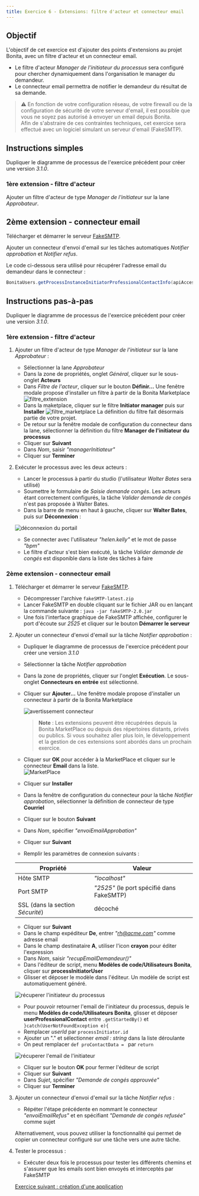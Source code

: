 ```yaml
---
title: Exercice 6 - Extensions: filtre d'acteur et connecteur email
---
```


## Objectif

L'objectif de cet exercice est d'ajouter des points d'extensions au projet Bonita, avec un filtre d'acteur et un connecteur email. 

- Le filtre d'acteur *Manager de l'initiateur du processus* sera configuré pour chercher dynamiquement dans l'organisation le manager du demandeur.
- Le connecteur email permettra de notifier le demandeur du résultat de sa demande.

> ⚠ En fonction de votre configuration réseau, de votre firewall ou de la configuration de sécurité de votre serveur d'email, il est possible que vous ne soyez pas autorisé à envoyer un email depuis Bonita.  
> Afin de s'abstraire de ces contraintes techniques, cet exercice sera effectué avec un logiciel simulant un serveur d'email (FakeSMTP).

## Instructions simples

Dupliquer le diagramme de processus de l'exercice précédent pour créer une version *3.1.0*.

### 1ère extension - filtre d'acteur
Ajouter un filtre d'acteur de type *Manager de l'initiateur* sur la lane *Approbateur*.

## 2ème extension - connecteur email
Télécharger et démarrer le serveur [FakeSMTP](http://nilhcem.github.io/FakeSMTP/downloads/fakeSMTP-latest.zip).

Ajouter un connecteur d'envoi d'email sur les tâches automatiques *Notifier approbation* et *Notifier refus*. 

Le code ci-dessous sera utilisé pour récupérer l'adresse email du demandeur dans le connecteur :

```groovy
BonitaUsers.getProcessInstanceInitiatorProfessionalContactInfo(apiAccessor,processInstanceId).email
```
## Instructions pas-à-pas

Dupliquer le diagramme de processus de l'exercice précédent pour créer une version *3.1.0*.

### 1ère extension - filtre d'acteur
1. Ajouter un filtre d'acteur de type *Manager de l'initiateur* sur la lane *Approbateur* :
   - Sélectionner la lane *Approbateur*
   - Dans la zone de propriétés, onglet *Général*, cliquer sur le sous-onglet **Acteurs**
   - Dans *Filtre de l'acteur*, cliquer sur le bouton **Définir...**
     Une fenêtre modale propose d'installer un filtre à partir de la Bonita Marketplace
     ![filtre_extension](images/ex04/ex4_10.png)
   - Dans la maketplace, cliquer sur le filtre **Initiator manager** puis sur **Installer**
     ![filtre_marketplace](images/ex04/ex4_11.png)
     La définition du filtre fait désormais partie de votre projet.
   - De retour sur la fenêtre modale de configuration du connecteur dans la lane, sélectionner la définition du filtre **Manager de l'initiateur du processus**
   - Cliquer sur **Suivant**
   - Dans *Nom*, saisir *"managerInitiateur"*
   - Cliquer sur **Terminer**

3. Exécuter le processus avec les deux acteurs :
   - Lancer le processus à partir du studio (l'utilisateur *Walter Bates* sera utilisé)
   - Soumettre le formulaire de *Saisie demande congés*. Les acteurs étant correctement configurés, la tâche *Valider demande de congés* n'est pas proposée à Walter Bates.
   - Dans la barre de menu en haut à gauche, cliquer sur **Walter Bates**, puis sur **Déconnexion** :

   ![déconnexion du portail](images/ex04/ex4_08.png)

   - Se connecter avec l'utilisateur *"helen.kelly"* et le mot de passe *"bpm"*
   - Le filtre d'acteur s'est bien exécuté, la tâche *Valider demande de congés* est disponible dans la liste des tâches à faire

### 2ème extension - connecteur email
1. Télécharger et démarrer le serveur [FakeSMTP](http://nilhcem.github.io/FakeSMTP/downloads/fakeSMTP-latest.zip).
   - Décompresser l'archive `fakeSMTP-latest.zip`
   - Lancer FakeSMTP en double cliquant sur le fichier JAR ou en lançant la commande suivante : `java -jar fakeSMTP-2.0.jar`
   - Une fois l'interface graphique de FakeSMTP affichée, configurer le port d'écoute sur *2525* et cliquer sur le bouton **Démarrer le serveur**

2. Ajouter un connecteur d'envoi d'email sur la tâche *Notifier approbation* :
   - Dupliquer le diagramme de processus de l'exercice précédent pour créer une version *3.1.0*
   - Sélectionner la tâche *Notifier approbation*
   - Dans la zone de propriétés, cliquer sur l'onglet **Exécution**. Le sous-onglet **Connecteurs en entrée** est sélectionné.
   - Cliquer sur **Ajouter...**
     Une fenêtre modale propose d'installer un connecteur à partir de la Bonita Marketplace
     
     ![avertissement connecteur](images/ex05/ex5_00.png)
     >**Note** : Les extensions peuvent être récupérées depuis la Bonita MarketPlace ou depuis des répertoires distants, privés ou publics. Si vous souhaitez aller plus loin, le développement et la gestion de ces extensions sont abordés dans un prochain exercice.
     >
   - Cliquer sur **OK** pour accéder à la MarketPlace et cliquer sur le connecteur **Email** dans la liste.  
     ![MarketPlace](images/ex05/ex5_02.png)
   - Cliquer sur **Installer**  
   - Dans la fenêtre de configuration du connecteur pour la tâche *Notifier approbation*, sélectionner la définition de connecteur de type **Courriel**
   - Cliquer sur le bouton **Suivant**
   - Dans *Nom*, spécifier *"envoiEmailApprobation"* 
   - Cliquer sur **Suivant**
   - Remplir les paramètres de connexion suivants :

   Propriété | Valeur
   --------- | ------
   Hôte SMTP | *"localhost"*
   Port SMTP | *"2525"* (le port spécifié dans FakeSMTP)
   SSL (dans la section *Sécurité*) | décoché 

   - Cliquer sur **Suivant**
   - Dans le champ expéditeur **De**, entrer *"rh@acme.com"* comme adresse email
   - Dans le champ destinataire **A**, utiliser l'icon **crayon** pour éditer l'expression 
   - Dans *Nom*, saisir *"recupEmailDemandeur()"*
   - Dans l'éditeur de script, menu **Modèles de code/Utilisateurs Bonita**, cliquer sur **processInitiatorUser** 
   - Glisser et déposer le modèle dans l'éditeur. Un modèle de script est automatiquement généré.
   
   ![récuperer l'initiateur du processus](images/ex05/ex5_04.png)
   
   - Pour pouvoir retourner l'email de l'initiateur du processus, depuis le menu **Modèles de code/Utilisateurs Bonita**, glisser et déposer **userProfessionalContact** entre `.getStartedBy()` et `}catch(UserNotFoundException e){`
   - Remplacer *userId* par `processInitiator.id`
   - Ajouter un "." et sélectionner *email : string* dans la liste déroulante
   - On peut remplacer `def proContactData = ` par `return`
   
   ![récuperer l'email de l'initiateur](images/ex05/ex5_05.png)
   
   - Cliquer sur le bouton **OK** pour fermer l'éditeur de script
   - Cliquer sur **Suivant**
   - Dans *Sujet*, spécifier *"Demande de congés approuvée"* 
   - Cliquer sur **Terminer**

4. Ajouter un connecteur d'envoi d'email sur la tâche *Notifier refus* :
   - Répéter l'étape précédente en nommant le connecteur *"envoiEmailRefus"* et en spécifiant *"Demande de congés refusée"* comme sujet

   Alternativement, vous pouvez utiliser la fonctionnalité qui permet de copier un connecteur configuré sur une tâche vers une autre tâche.

5. Tester le processus :
   - Exécuter deux fois le processus pour tester les différents chemins et s'assurer que les emails sont bien envoyés et interceptés par FakeSMTP

   [Exercice suivant : création d'une application](07-applications.md)
